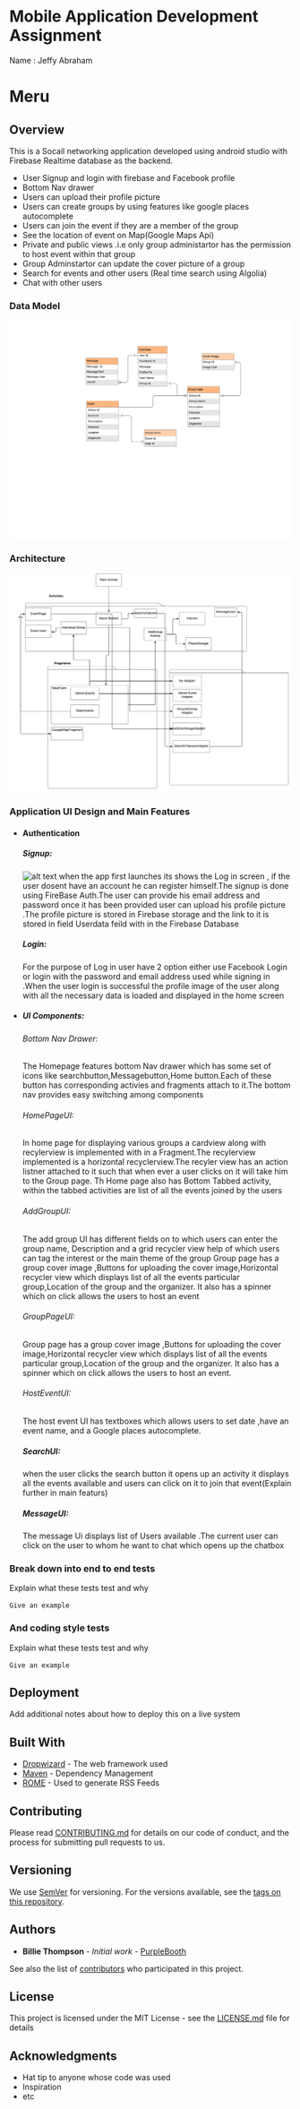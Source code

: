 # Mobile Application Development Assignment

Name : Jeffy Abraham

# Meru 

## Overview
This is a Socail networking application developed using android studio with Firebase Realtime database as the backend.

  * User Signup and login with firebase and Facebook profile
  * Bottom Nav drawer
  * Users can upload their profile picture
  * Users can create groups by using features like google places autocomplete
  * Users can join the event if they are  a member of the group
  * See the location of event on Map(Google Maps Api)
  * Private and public views .i.e only group administartor has the permission to host event within that group
  * Group Adminstartor can update the cover picture of a group
  * Search for events and other users (Real time search using Algolia)
  * Chat with other users

  




### Data Model

![alt text](er.png)

### Architecture

![alt text](Architecture.png)


### Application UI Design and Main Features

* #### Authentication
  ##### Signup:
  ![alt text](Signup.png)
  when the app first launches its shows the Log in screen , if the user dosent have an account he can register himself.The signup is done using FireBase Auth.The user can provide his email address and password once it has been provided user can upload his profile picture .The profile picture is stored in Firebase storage and the link to it is stored in field Userdata feild with in the Firebase Database
   ##### Login:
   For the purpose of Log in user have 2 option either use Facebook Login or login with the password and email address used while signing in .When the user login is successful the profile image of the user along with all the necessary data is loaded and displayed in the home screen
  
 * ##### UI Components:
   ###### Bottom Nav Drawer:
   The Homepage features bottom Nav drawer which has some set of icons like searchbutton,Messagebutton,Home button.Each of these button has corresponding activies and fragments attach to it.The bottom nav provides easy switching among components
   ###### HomePageUI:
   In home page for displaying various groups a cardview along with recylerview is implemented with in a Fragment.The recylerview implemented is a horizontal recyclerview.The recyler view has an action listner attached to it such that when ever a user clicks on it will take him to the Group page.
   Th Home page also has Bottom  Tabbed activity, within the tabbed activities are list of all the events joined by the users
   ###### AddGroupUI:
   The add group UI has different fields on to which users can enter the group name, Description and a grid recycler view help of which users can tag the  interest or the main theme of the group
   Group page has a group cover image ,Buttons for uploading the cover image,Horizontal recycler view which displays list of all the events particular group,Location of the group and the organizer.
   It also has a spinner which on click allows the users to host an event
   ###### GroupPageUI:
   Group page has a group cover image ,Buttons for uploading the cover image,Horizontal recycler view which displays list of all the events particular group,Location of the group and the organizer.
   It also has a spinner which on click allows the users to host an event.
   ###### HostEventUI:
   The host event UI has textboxes which allows users to set date ,have an event name, and a Google places autocomplete.
   ##### SearchUI:
   when the user clicks the search button it opens up an activity it displays all the events available and users can click on it to join
   that event(Explain further in main featurs)
   ##### MessageUI:
   The message Ui displays list of Users available .The current user can click on the user to whom he want to chat which opens up the chatbox
   
   
  
  

### Break down into end to end tests

Explain what these tests test and why

```
Give an example
```

### And coding style tests

Explain what these tests test and why

```
Give an example
```

## Deployment

Add additional notes about how to deploy this on a live system

## Built With

* [Dropwizard](http://www.dropwizard.io/1.0.2/docs/) - The web framework used
* [Maven](https://maven.apache.org/) - Dependency Management
* [ROME](https://rometools.github.io/rome/) - Used to generate RSS Feeds

## Contributing

Please read [CONTRIBUTING.md](https://gist.github.com/PurpleBooth/b24679402957c63ec426) for details on our code of conduct, and the process for submitting pull requests to us.

## Versioning

We use [SemVer](http://semver.org/) for versioning. For the versions available, see the [tags on this repository](https://github.com/your/project/tags). 

## Authors

* **Billie Thompson** - *Initial work* - [PurpleBooth](https://github.com/PurpleBooth)

See also the list of [contributors](https://github.com/your/project/contributors) who participated in this project.

## License

This project is licensed under the MIT License - see the [LICENSE.md](LICENSE.md) file for details

## Acknowledgments

* Hat tip to anyone whose code was used
* Inspiration
* etc

